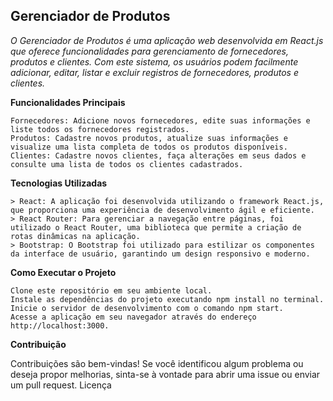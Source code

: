 ## Gerenciador de Produtos

_O Gerenciador de Produtos é uma aplicação web desenvolvida em React.js que oferece funcionalidades para gerenciamento de fornecedores, produtos e clientes. Com este sistema, os usuários podem facilmente adicionar, editar, listar e excluir registros de fornecedores, produtos e clientes._

**Funcionalidades Principais**

    Fornecedores: Adicione novos fornecedores, edite suas informações e liste todos os fornecedores registrados.
    Produtos: Cadastre novos produtos, atualize suas informações e visualize uma lista completa de todos os produtos disponíveis.
    Clientes: Cadastre novos clientes, faça alterações em seus dados e consulte uma lista de todos os clientes cadastrados.

**Tecnologias Utilizadas**

    > React: A aplicação foi desenvolvida utilizando o framework React.js, que proporciona uma experiência de desenvolvimento ágil e eficiente.
    > React Router: Para gerenciar a navegação entre páginas, foi utilizado o React Router, uma biblioteca que permite a criação de rotas dinâmicas na aplicação.
    > Bootstrap: O Bootstrap foi utilizado para estilizar os componentes da interface de usuário, garantindo um design responsivo e moderno.

**Como Executar o Projeto**

    Clone este repositório em seu ambiente local.
    Instale as dependências do projeto executando npm install no terminal.
    Inicie o servidor de desenvolvimento com o comando npm start.
    Acesse a aplicação em seu navegador através do endereço http://localhost:3000.

**Contribuição**

Contribuições são bem-vindas! Se você identificou algum problema ou deseja propor melhorias, sinta-se à vontade para abrir uma issue ou enviar um pull request.
Licença

